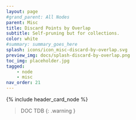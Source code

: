 ```yaml
---
layout: page
#grand_parent: All Nodes
parent: Misc
title: Discard Points by Overlap
subtitle: Self-pruning but for collections.
color: white
#summary: summary_goes_here
splash: icons/icon_misc-discard-by-overlap.svg
preview_img: docs/splash-discard-by-overlap.png
toc_img: placeholder.jpg
tagged: 
    - node
    - misc
nav_order: 21
---
```


{% include header_card_node %}

> DOC TDB
{: .warning }